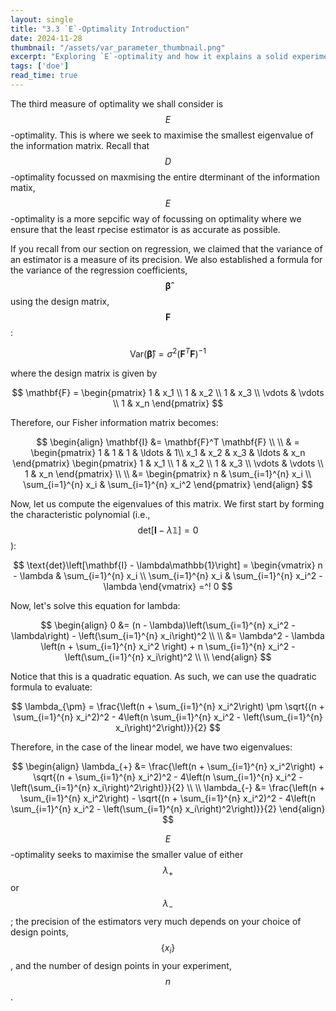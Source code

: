 ```yaml
---
layout: single
title: "3.3 `E`-Optimality Introduction"
date: 2024-11-28
thumbnail: "/assets/var_parameter_thumbnail.png"
excerpt: "Exploring `E`-optimality and how it explains a solid experiment."
tags: ['doe']
read_time: true
---
```

<script src="https://polyfill.io/v3/polyfill.min.js?features=es6"></script>
<script id="MathJax-script" async src="https://cdn.jsdelivr.net/npm/mathjax@3/es5/tex-mml-chtml.js"></script>
<script type="text/javascript" async
  src="https://cdnjs.cloudflare.com/ajax/libs/mathjax/2.7.7/MathJax.js?config=TeX-MML-AM_CHTML">
</script>

The third measure of optimality we shall consider is $$E$$-optimality. This is where we seek to maximise the smallest eigenvalue of the information matrix. Recall that $$D$$-optimality focussed on maxmising the entire dterminant of the information matix, $$E$$-optimality is a more sepcific way of focussing on optimality where we ensure that the least rpecise estimator is as accurate as possible.

If you recall from our section on regression, we claimed that the variance of an estimator is a measure of its precision. We also established a formula for the variance of the regression coefficients, $$\boldsymbol{\hat{\beta}}$$ using the design matrix, $$\mathbf{F}$$:

$$
\text{Var}(\boldsymbol{\hat{\beta}}) = \sigma^2 \left(\mathbf{F}^T \mathbf{F}\right)^{-1}
$$

where the design matrix is given by

$$
\mathbf{F} = \begin{pmatrix}
1 & x_1 \\
1 & x_2 \\
1 & x_3 \\
\vdots & \vdots \\
1 & x_n
\end{pmatrix}
$$

Therefore, our Fisher information matrix becomes:

$$
\begin{align}
\mathbf{I} &= \mathbf{F}^T \mathbf{F} \\ \\
& = \begin{pmatrix}
1 & 1 & 1 & \ldots & 1\\
x_1 & x_2 & x_3 & \ldots & x_n
\end{pmatrix} \begin{pmatrix}
1 & x_1 \\
1 & x_2 \\
1 & x_3 \\
\vdots & \vdots \\
1 & x_n
\end{pmatrix} \\ \\
&=  \begin{pmatrix}
n & \sum_{i=1}^{n} x_i \\
\sum_{i=1}^{n} x_i & \sum_{i=1}^{n} x_i^2
\end{pmatrix}
\end{align}
$$

Now, let us compute the eigenvalues of this matrix. We first start by forming the characteristic polynomial (i.e., $$\text{det}\left[\mathbf{I} - \lambda\mathbb{1}\right]=0$$):

$$
\text{det}\left[\mathbf{I} - \lambda\mathbb{1}\right] = \begin{vmatrix} n - \lambda & \sum_{i=1}^{n} x_i \\ \sum_{i=1}^{n} x_i & \sum_{i=1}^{n} x_i^2 - \lambda \end{vmatrix} =^! 0
$$

Now, let's solve this equation for lambda:

$$
\begin{align}
0 &= (n - \lambda)\left(\sum_{i=1}^{n} x_i^2 - \lambda\right) - \left(\sum_{i=1}^{n} x_i\right)^2 \\ \\
&= \lambda^2 - \lambda \left(n + \sum_{i=1}^{n} x_i^2 \right) + n \sum_{i=1}^{n} x_i^2 - \left(\sum_{i=1}^{n} x_i\right)^2 \\ \\
\end{align}
$$

Notice that this is a quadratic equation. As such, we can use the quadratic formula to evaluate:

$$
\lambda_{\pm} = \frac{\left(n + \sum_{i=1}^{n} x_i^2\right) \pm \sqrt{(n + \sum_{i=1}^{n} x_i^2)^2 - 4\left(n \sum_{i=1}^{n} x_i^2 - \left(\sum_{i=1}^{n} x_i\right)^2\right)}}{2}
$$

Therefore, in the case of the linear model, we have two eigenvalues:

$$
\begin{align}
\lambda_{+} &= \frac{\left(n + \sum_{i=1}^{n} x_i^2\right) + \sqrt{(n + \sum_{i=1}^{n} x_i^2)^2 - 4\left(n \sum_{i=1}^{n} x_i^2 - \left(\sum_{i=1}^{n} x_i\right)^2\right)}}{2} \\ \\
\lambda_{-} &= \frac{\left(n + \sum_{i=1}^{n} x_i^2\right) - \sqrt{(n + \sum_{i=1}^{n} x_i^2)^2 - 4\left(n \sum_{i=1}^{n} x_i^2 - \left(\sum_{i=1}^{n} x_i\right)^2\right)}}{2}
\end{align}
$$

$$E$$-optimality seeks to maximise the smaller value of either $$\lambda_+$$ or $$\lambda_-$$; the precision of the estimators very much depends on your choice of design points, $$\left\{x_i\right\}$$, and the number of design points in your experiment, $$n$$.
